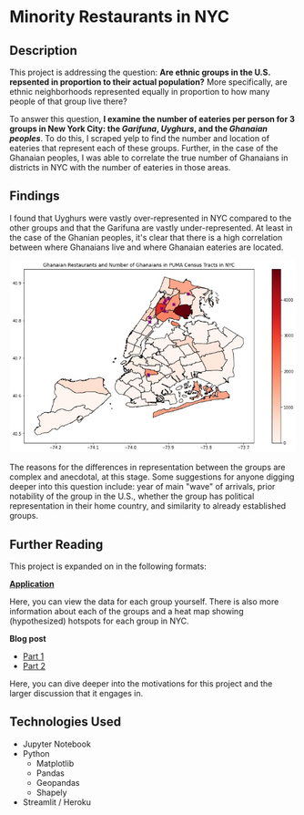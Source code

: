 # Minority Restaurants in NYC

## Description
This project is addressing the question: __Are ethnic groups in the U.S. repsented in proportion to their actual population?__ More specifically, are ethnic neighborhoods represented equally in proportion to how many people of that group live there?

To answer this question, **I examine the number of eateries per person for 3 groups in New York City: the _Garifuna_, _Uyghurs_, and the _Ghanaian peoples_**. To do this, I scraped yelp to find the number and location of eateries that represent each of these groups. Further, in the case of the Ghanaian peoples, I was able to correlate the true number of Ghanaians in districts in NYC with the number of eateries in those areas. 

## Findings
I found that Uyghurs were vastly over-represented in NYC compared to the other groups and that the Garifuna are vastly under-represented. At least in the case of the Ghanian peoples, it's clear that there is a high correlation between where Ghanaians live and where Ghanaian eateries are located.

![Map of Ghanaian Population in NYC with Location of Eateries](./Ghanaians_in_nyc_plot_w_restaurants.jpg)

The reasons for the differences in representation between the groups are complex and anecdotal, at this stage. Some suggestions for anyone digging deeper into this question include: year of main "wave" of arrivals, prior notability of the group in the U.S., whether the group has political representation in their home country, and similarity to already established groups. 

## Further Reading
This project is expanded on in the following formats:

**[Application](https://minority-restaurants-in-nyc.herokuapp.com)** 

Here, you can view the data for each group yourself. There is also more information about each of the groups and a heat map showing (hypothesized) hotspots for each group in NYC. 

**Blog post** 
- [Part 1](https://medium.com/@gregfeliu/are-ethnic-restaurants-in-ethnic-neighborhoods-part-1-f0eccc394ff7)
- [Part 2](https://medium.com/@gregfeliu/are-ethnic-restaurants-in-ethnic-neighborhoods-part-2-ddbac417452a)

Here, you can dive deeper into the motivations for this project and the larger discussion that it engages in.

## Technologies Used
- Jupyter Notebook
- Python
    - Matplotlib
    - Pandas 
    - Geopandas 
    - Shapely 
- Streamlit / Heroku
